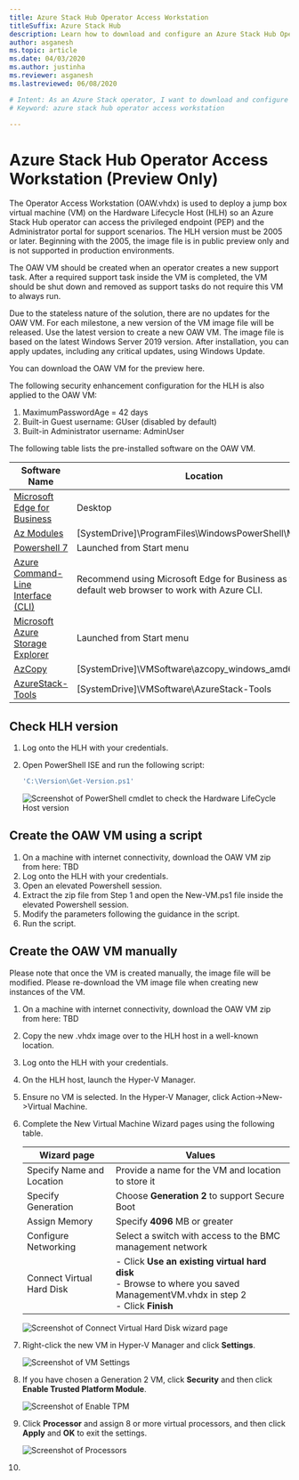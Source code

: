```yaml
---
title: Azure Stack Hub Operator Access Workstation
titleSuffix: Azure Stack Hub
description: Learn how to download and configure an Azure Stack Hub Operator Access Workstation.
author: asganesh
ms.topic: article
ms.date: 04/03/2020
ms.author: justinha
ms.reviewer: asganesh
ms.lastreviewed: 06/08/2020

# Intent: As an Azure Stack operator, I want to download and configure an Azure Stack Hub Operator Access Workstation.
# Keyword: azure stack hub operator access workstation

---
```


# Azure Stack Hub Operator Access Workstation (Preview Only)

The Operator Access Workstation (OAW.vhdx) is used to deploy a jump box virtual machine (VM) on the Hardware Lifecycle Host (HLH) so an Azure Stack Hub operator can access the privileged endpoint (PEP) and the Administrator portal for support scenarios. The HLH version must be 2005 or later. Beginning with the 2005, the image file is in public preview only and is not supported in production environments.  

The OAW VM should be created when an operator creates a new support task. After a required support task inside the VM is completed, the VM should be shut down and removed as support tasks do not require this VM to always run.  

Due to the stateless nature of the solution, there are no updates for the OAW VM. For each milestone, a new version of the VM image file will be released. Use the latest version to create a new OAW VM. The image file is based on the latest Windows Server 2019 version. After installation, you can apply updates, including any critical updates, using Windows Update. 

You can download the OAW VM for the preview here.

The following security enhancement configuration for the HLH is also applied to the OAW VM: 

1. MaximumPasswordAge = 42 days
2. Built-in Guest username: GUser (disabled by default) 
3. Built-in Administrator username: AdminUser

The following table lists the pre-installed software on the OAW VM.

| Software Name	           | Location                                                                                       |
|--------------------------|------------------------------------------------------------------------------------------------|
| [Microsoft Edge for Business](https://www.microsoft.com/edge/business/)                                            | Desktop                                                                                        |
| [Az Modules](https://docs.microsoft.com/azure-stack/operator/powershell-install-az-module)                         | \[SystemDrive\]\ProgramFiles\WindowsPowerShell\Modules                                         |  
| [Powershell 7](https://docs.microsoft.com/powershell/scripting/whats-new/what-s-new-in-powershell-70?view=powershell-7)| Launched from Start menu                                                                       |
| [Azure Command-Line Interface (CLI)](https://docs.microsoft.com/cli/azure/?view=azure-cli-latest) | Recommend using Microsoft Edge for Business as the default web browser to work with Azure CLI. |
| [Microsoft Azure Storage Explorer](https://azure.microsoft.com/features/storage-explorer/)   | Launched from Start menu                                                                       |
| [AzCopy](https://docs.microsoft.com/azure/storage/common/storage-use-azcopy-v10)                             | \[SystemDrive\]\VMSoftware\azcopy_windows_amd64_10.3.4                                         |
| [AzureStack-Tools](https://github.com/Azure/AzureStack-Tools/tree/az)                  | \[SystemDrive\]\VMSoftware\AzureStack-Tools                                                    |

## Check HLH version

1. Log onto the HLH with your credentials.
1. Open PowerShell ISE and run the following script:

   ```powershell
   'C:\Version\Get-Version.ps1'
   ```

   ![Screenshot of PowerShell cmdlet to check the Hardware LifeCycle Host version](./media/azure-stack-operator-access-workstation/check-hlh-version.png)

## Create the OAW VM using a script   

1. On a machine with internet connectivity, download the OAW VM zip from here: TBD
1. Log onto the HLH with your credentials.
1. Open an elevated Powershell session.
1. Extract the zip file from Step 1 and open the New-VM.ps1 file inside the elevated Powershell session.
1. Modify the parameters following the guidance in the script.
1. Run the script.

## Create the OAW VM manually

Please note that once the VM is created manually, the image file will be modified. Please re-download the VM image file when creating new instances of the VM. 

1. On a machine with internet connectivity, download the OAW VM zip from here: TBD
1. Copy the new .vhdx image over to the HLH host in a well-known location.
1. Log onto the HLH with your credentials.
1. On the HLH host, launch the Hyper-V Manager.
1. Ensure no VM is selected. In the Hyper-V Manager, click Action->New->Virtual Machine.
1. Complete the New Virtual Machine Wizard pages using the following table. 

   | Wizard page               | Values                                                     |
   |---------------------------|------------------------------------------------------------|
   | Specify Name and Location | Provide a name for the VM and location to store it         |
   | Specify Generation        | Choose **Generation 2** to support Secure Boot             |
   | Assign Memory             | Specify **4096** MB or greater                             |
   | Configure Networking      | Select a switch with access to the BMC management network  |
   | Connect Virtual Hard Disk | - Click **Use an existing virtual hard disk**<br>- Browse to where you saved ManagementVM.vhdx in step 2<br>- Click **Finish**<br> |

   ![Screenshot of Connect Virtual Hard Disk wizard page](./media/azure-stack-operator-access-workstation/connect-virtual-hard-disk.png)

1. Right-click the new VM in Hyper-V Manager and click **Settings**.

   ![Screenshot of VM Settings](./media/azure-stack-operator-access-workstation/vm-settings.png)

1. If you have chosen a Generation 2 VM, click **Security** and then click **Enable Trusted Platform Module**.

   ![Screenshot of Enable TPM](./media/azure-stack-operator-access-workstation/enable-tpm.png)

1. Click **Processor** and assign 8 or more virtual processors, and then click **Apply** and **OK** to exit the settings.

   ![Screenshot of Processors](./media/azure-stack-operator-access-workstation/virtual-processors.png)

1.    